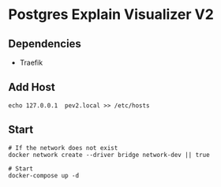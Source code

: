 # Postgres Explain Visualizer V2
## Dependencies
- Traefik

## Add Host
```
echo 127.0.0.1  pev2.local >> /etc/hosts
```

## Start
```
# If the network does not exist
docker network create --driver bridge network-dev || true

# Start
docker-compose up -d
```